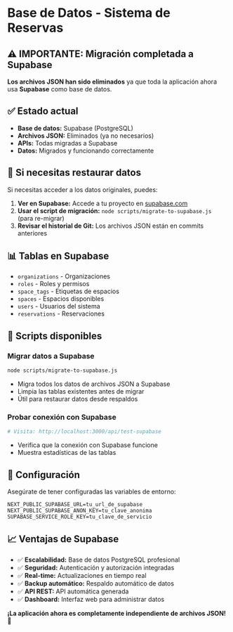 # Base de Datos - Sistema de Reservas

## ⚠️ IMPORTANTE: Migración completada a Supabase

**Los archivos JSON han sido eliminados** ya que toda la aplicación ahora usa **Supabase** como base de datos.

## ✅ Estado actual

- **Base de datos:** Supabase (PostgreSQL)
- **Archivos JSON:** Eliminados (ya no necesarios)
- **APIs:** Todas migradas a Supabase
- **Datos:** Migrados y funcionando correctamente

## 🔄 Si necesitas restaurar datos

Si necesitas acceder a los datos originales, puedes:

1. **Ver en Supabase:** Accede a tu proyecto en [supabase.com](https://supabase.com)
2. **Usar el script de migración:** `node scripts/migrate-to-supabase.js` (para re-migrar)
3. **Revisar el historial de Git:** Los archivos JSON están en commits anteriores

## 📊 Tablas en Supabase

- `organizations` - Organizaciones
- `roles` - Roles y permisos
- `space_tags` - Etiquetas de espacios
- `spaces` - Espacios disponibles
- `users` - Usuarios del sistema
- `reservations` - Reservaciones

## 🚀 Scripts disponibles

### Migrar datos a Supabase
```bash
node scripts/migrate-to-supabase.js
```
- Migra todos los datos de archivos JSON a Supabase
- Limpia las tablas existentes antes de migrar
- Útil para restaurar datos desde respaldos

### Probar conexión con Supabase
```bash
# Visita: http://localhost:3000/api/test-supabase
```
- Verifica que la conexión con Supabase funcione
- Muestra estadísticas de las tablas

## 🔧 Configuración

Asegúrate de tener configuradas las variables de entorno:

```env
NEXT_PUBLIC_SUPABASE_URL=tu_url_de_supabase
NEXT_PUBLIC_SUPABASE_ANON_KEY=tu_clave_anonima
SUPABASE_SERVICE_ROLE_KEY=tu_clave_de_servicio
```

## 📈 Ventajas de Supabase

- ✅ **Escalabilidad:** Base de datos PostgreSQL profesional
- ✅ **Seguridad:** Autenticación y autorización integradas
- ✅ **Real-time:** Actualizaciones en tiempo real
- ✅ **Backup automático:** Respaldo automático de datos
- ✅ **API REST:** API automática generada
- ✅ **Dashboard:** Interfaz web para administrar datos

**¡La aplicación ahora es completamente independiente de archivos JSON!** 🎉